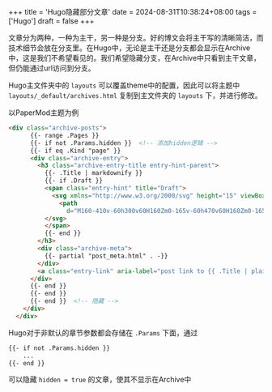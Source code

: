 +++
title = 'Hugo隐藏部分文章'
date = 2024-08-31T10:38:24+08:00
tags = ['Hugo']
draft = false
+++

文章分为两种，一种为主干，另一种是分支。好的博文会将主干写的清晰简洁，而技术细节会放在分支里。在Hugo中，无论是主干还是分支都会显示在Archive中，这是我们不希望看见的。我们希望隐藏分支，在Archive中只看到主干文章，但仍能通过url访问到分支。

Hugo主文件夹中的 `layouts` 可以覆盖theme中的配置，因此可以将主题中 `layouts/_default/archives.html` 复制到主文件夹的 `layouts` 下，并进行修改。

以PaperMod主题为例

```html
<div class="archive-posts">
      {{- range .Pages }}
      {{- if not .Params.hidden }}  <!-- 添加hidden逻辑 -->
      {{- if eq .Kind "page" }}
      <div class="archive-entry">
        <h3 class="archive-entry-title entry-hint-parent">
          {{- .Title | markdownify }}
          {{- if .Draft }}
          <span class="entry-hint" title="Draft">
            <svg xmlns="http://www.w3.org/2000/svg" height="15" viewBox="0 -960 960 960" fill="currentColor">
              <path
                d="M160-410v-60h300v60H160Zm0-165v-60h470v60H160Zm0-165v-60h470v60H160Zm360 580v-123l221-220q9-9 20-13t22-4q12 0 23 4.5t20 13.5l37 37q9 9 13 20t4 22q0 11-4.5 22.5T862.09-380L643-160H520Zm300-263-37-37 37 37ZM580-220h38l121-122-18-19-19-18-122 121v38Zm141-141-19-18 37 37-18-19Z" />
          </svg>
          </span>
          {{- end }}
        </h3>
        <div class="archive-meta">
          {{- partial "post_meta.html" . -}}
        </div>
        <a class="entry-link" aria-label="post link to {{ .Title | plainify }}" href="{{ .Permalink }}"></a>
      </div>
      {{- end }}
      {{- end }}
      {{- end }}  <!-- 隐藏 -->
    </div>
  </div>
```

Hugo对于非默认的章节参数都会存储在 `.Params` 下面，通过

```html
{{- if not .Params.hidden }}
    ...
{{- end }}
```

可以隐藏 `hidden = true` 的文章，使其不显示在Archive中
